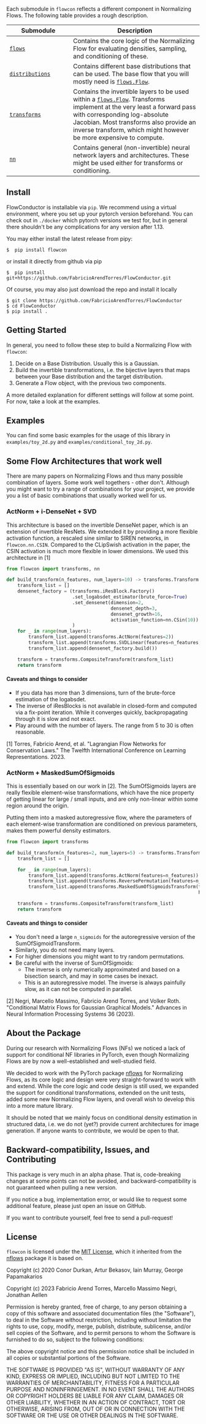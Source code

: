Each submodule in `flowcon` reflects a different component in Normalizing Flows.
The following table provides a rough description.

| <div style="width:150px">Submodule</div>   | Description                                                                                                                                                                                                                                                                                   |
|--------------------------------------------|-----------------------------------------------------------------------------------------------------------------------------------------------------------------------------------------------------------------------------------------------------------------------------------------------|
| [`flows`](`flowcon.flows`)                 | Contains the core logic of the Normalizing Flow for evaluating densities, sampling, and conditioning of these.                                                                                                                                                                                |                                                                                                                                                             
| [`distributions`](`flowcon.distributions`) | Contains different base distributions that can be used. The base flow that you will mostly need is [`flows.Flow`](`flowcon.flows.Flow`).                                                                                                                                                                      |
| [`transforms`](`flowcon.transforms`)       | Contains the invertible layers to be used within a [`flows.Flow`](`flowcon.flows.Flow`). Transforms implement at the very least a forward pass with corresponding log-absolute Jacobian. Most transforms also provide an inverse transform, which might however be more expensive to compute. |
| [`nn`](`flowcon.nn`)                       | Contains general (non-invertible) neural network layers and architectures. These might be used either for transforms or conditioning.                                                                                                                                                         |



Install
----
FlowConductor is installable via `pip`.
We recommend using a virtual environment, where you set up your pytorch version beforehand.
You can check out in `./docker` which pytorch versions we test for, but in general there shouldn't be any complications
for any version after 1.13.

You may either install the latest release from pipy:
```
$  pip install flowcon
```

or install it directly from github via pip 
```
$  pip install git+https://github.com/FabricioArendTorres/FlowConductor.git
```

Of course, you may also just download the repo and install it locally
```
$ git clone https://github.com/FabricioArendTorres/FlowConductor
$ cd FlowConductor
$ pip install . 
```


Getting Started
----------------------------

In general, you need to follow these step to build a Normalizing Flow with `flowcon`:

1. Decide on a Base Distribution. Usually this is a Gaussian.
2. Build the invertible transformations, i.e. the bijective layers that maps between your Base distribution and the target distribution.
3. Generate a Flow object, with the previous two components.

A more detailed explanation for different settings will follow at some point.
For now, take a look at the examples.


Examples
----------------------------
You can find some basic examples for the usage of this library in `examples/toy_2d.py` and `examples/conditional_toy_2d.py`.


Some Flow Architectures that work well
-----------------------------------------
There are many papers on Normalizing Flows and thus many possible combination of layers.
Some work well togethers - other don't. Although you might want to try a range of combinations for your project, we provide you a list of 
basic combinations that usually worked well for us.

### ActNorm + i-DenseNet + SVD

This architecture is based on the invertible DenseNet paper, which is an
extension of invertible ResNets.
We extended it by providing a more flexible activation function, a rescaled sine similar to SIREN networks,
in `flowcon.nn.CSIN`. 
Compared to the CLipSwish activation in the paper, the CSIN activation is much more flexible
in lower dimensions.
We used this architecture in [1]

```python
from flowcon import transforms, nn

def build_transform(n_features, num_layers=10) -> transforms.Transform:
    transform_list = []
    densenet_factory = (transforms.iResBlock.Factory()
                        .set_logabsdet_estimator(brute_force=True)
                        .set_densenet(dimension=2,
                                      densenet_depth=3,
                                      densenet_growth=16,
                                      activation_function=nn.CSin(10))
                        )
    for _ in range(num_layers):
        transform_list.append(transforms.ActNorm(features=2))
        transform_list.append(transforms.SVDLinear(features=n_features, num_householder=n_features))
        transform_list.append(densenet_factory.build())

    transform = transforms.CompositeTransform(transform_list)
    return transform
```

#### Caveats and things to consider
- If you data has more than 3 dimensions, turn of the brute-force estimation of the logabsdet.
- The inverse of iResBlocks is not available in closed-form and computed via a fix-point iteration. While it converges quickly, backpropagating through it is slow and not exact.
- Play around with the number of layers. The range from 5 to 30 is often reasonable.

[1] Torres, Fabricio Arend, et al. "Lagrangian Flow Networks for Conservation Laws." The Twelfth International Conference on Learning Representations. 2023.

### ActNorm + MaskedSumOfSigmoids

This is essentially based on our work in [2].
The SumOfSigmoids layers are really flexible element-wise transformations,
which have the nice property of getting linear for large / small inputs, and are only non-linear within some region around the origin.

Putting them into a masked autoregressive flow, where the parameters of each element-wise transformation are conditioned
on previous parameters, makes them powerful density estimators.

```python
from flowcon import transforms

def build_transform(n_features=2, num_layers=5) -> transforms.Transform:
    transform_list = []

    for _ in range(num_layers):
        transform_list.append(transforms.ActNorm(features=n_features))
        transform_list.append(transforms.ReversePermutation(features=n_features))
        transform_list.append(transforms.MaskedSumOfSigmoidsTransform(features=n_features,
                                                                      hidden_features=32))

    transform = transforms.CompositeTransform(transform_list)
    return transform
```

#### Caveats and things to consider
- You don't need a large `n_sigmoids` for the autoregressive version of the SumOfSigmoidTransform.
- Similarly, you do not need many layers.
- For higher dimensions you might want to try random permutations.
- Be careful with the inverse of SumOfSigmoids:
  - The inverse is only numerically approximated and based on a bisection search, and may in some cases be inexact.
  - This is an autoregressive model. The inverse is always painfully slow, as it can not be computed in parallel.

[2] Negri, Marcello Massimo, Fabricio Arend Torres, and Volker Roth. "Conditional Matrix Flows for Gaussian Graphical Models." Advances in Neural Information Processing Systems 36 (2023).


About the Package
-----------------------
During our research with Normalizing Flows (NFs) we noticed a lack of support for conditional NF
libraries in PyTorch, even though Normalizing Flows are by now a well-established and well-studied field.

We decided to work with the PyTorch package  [nflows](https://github.com/bayesiains/nflows) for Normalizing Flows,
as its core logic and design were very straight-forward to work with and extend.
While the core logic and code design is still used, we expanded the support for conditional transformations,
extended on the unit tests, added some new Normalizing Flow layers, and overall wish to develop this into a more mature library.

It should be noted that we mainly focus on conditional density estimation in structured data, i.e. we do not (yet?) provide current architectures for image generation.
If anyone wants to contribute, we would be open to that.

Backward-compatibility, Issues, and Contributing
-----------------------
This package is very much in an alpha phase.
That is, code-breaking changes at some points can not be avoided, and backward-compatibility
is not guaranteed when pulling a new version.

If you notice a bug, implementation error, or would like to request some additional feature,
please just open an issue on GitHub.

If you want to contribute yourself, feel free to send a pull-request!


License
-------

`flowcon` is licensed under the [MIT License](https://opensource.org/license/MIT), 
which it inherited from the [nflows](https://github.com/bayesiains/nflows) package it is based on.

Copyright (c) 2020 Conor Durkan, Artur Bekasov, Iain Murray, George Papamakarios

Copyright (c) 2023 Fabricio Arend Torres, Marcello Massimo Negri, Jonathan Aellen

Permission is hereby granted, free of charge, to any person obtaining a copy of this software and associated documentation files (the "Software"), to deal in the Software without restriction, including without limitation the rights to use, copy, modify, merge, publish, distribute, sublicense, and/or sell copies of the Software, and to permit persons to whom the Software is furnished to do so, subject to the following conditions:

The above copyright notice and this permission notice shall be included in all copies or substantial portions of the Software.

THE SOFTWARE IS PROVIDED "AS IS", WITHOUT WARRANTY OF ANY KIND, EXPRESS OR IMPLIED, INCLUDING BUT NOT LIMITED TO THE WARRANTIES OF MERCHANTABILITY, FITNESS FOR A PARTICULAR PURPOSE AND NONINFRINGEMENT. IN NO EVENT SHALL THE AUTHORS OR COPYRIGHT HOLDERS BE LIABLE FOR ANY CLAIM, DAMAGES OR OTHER LIABILITY, WHETHER IN AN ACTION OF CONTRACT, TORT OR OTHERWISE, ARISING FROM, OUT OF OR IN CONNECTION WITH THE SOFTWARE OR THE USE OR OTHER DEALINGS IN THE SOFTWARE.


